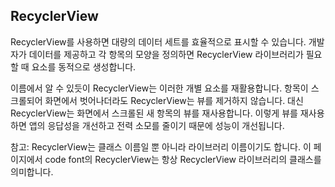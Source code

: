 ## RecyclerView

RecyclerView를 사용하면 대량의 데이터 세트를 효율적으로 표시할 수 있습니다. 개발자가 데이터를 제공하고 각 항목의 모양을 정의하면 RecyclerView 라이브러리가 필요할 때 요소를 동적으로 생성합니다.

이름에서 알 수 있듯이 RecyclerView는 이러한 개별 요소를 재활용합니다. 항목이 스크롤되어 화면에서 벗어나더라도 RecyclerView는 뷰를 제거하지 않습니다. 대신 RecyclerView는 화면에서 스크롤된 새 항목의 뷰를 재사용합니다. 이렇게 뷰를 재사용하면 앱의 응답성을 개선하고 전력 소모를 줄이기 때문에 성능이 개선됩니다.

참고: RecyclerView는 클래스 이름일 뿐 아니라 라이브러리 이름이기도 합니다. 이 페이지에서 code font의 RecyclerView는 항상 RecyclerView 라이브러리의 클래스를 의미합니다.
